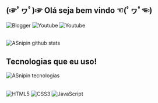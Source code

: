 ## (☞ﾟヮﾟ)☞  **Olá seja bem vindo**   ☜(ﾟヮﾟ☜)  

<div style="display: inline_block">

<img align="center" alt="Blogger" src="https://img.shields.io/badge/Blogger-FF5722?style=for-the-badge&logo=blogger&logoColor=white"/>

<img align="center" alt="Youtube" src="https://img.shields.io/badge/YouTube-FF0000?style=for-the-badge&logo=youtube&logoColor=white"/>
    
<img align="center" alt="Youtube" src="https://img.shields.io/badge/Discord-7289DA?style=for-the-badge&logo=discord&logoColor=white"/>
    
    
    
    


</div> </br>

![ASnipin github stats](https://github-readme-stats.vercel.app/api?username=ASnipin&show_icons=true&theme=dark&include_all_commits=true&count_private=true&icon_color=a83232&bg_color=1a1919&locale=pt-br&border_color=a83232&title_color=5238ff&text_color=5238ff)

## Tecnologias que eu uso!

![ASnipin tecnologias](https://github-readme-stats.vercel.app/api/top-langs/?username=ASnipin&layout=compact&langs_count=7&theme=&icon_color=a83232&bg_color=1a1919&locale=pt-br&border_color=a83232&title_color=5238ff&text_color=5238ff)

<div style="display: inline_block"></br>
    <img align="center" alt="HTML5" src="https://img.shields.io/badge/HTML5-E34F26?style=for-the-badge&logo=html5&logoColor=white"/>
    <img align="center" alt="CSS3" src="https://img.shields.io/badge/CSS3-1572B6?style=for-the-badge&logo=css3&logoColor=white"/>
    <img align="center" alt="JavaScript" src="https://img.shields.io/badge/JavaScript-F7DF1E?style=for-the-badge&logo=javascript&logoColor=black"/>
    
</div>



